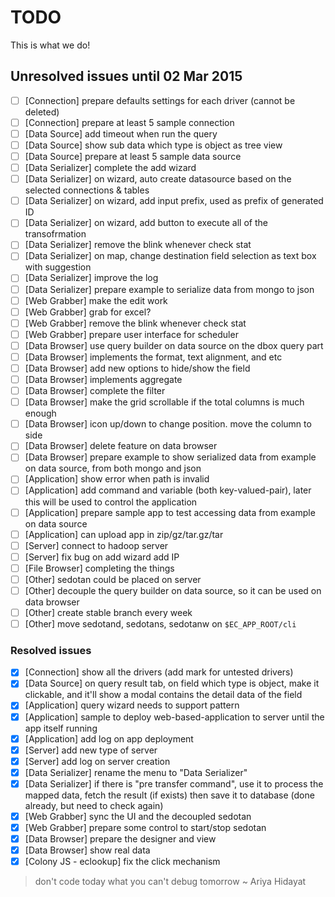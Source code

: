 # TODO

This is what we do!

## Unresolved issues until 02 Mar 2015

- [ ] [Connection] prepare defaults settings for each driver (cannot be deleted)
- [ ] [Connection] prepare at least 5 sample connection
- [ ] [Data Source] add timeout when run the query
- [ ] [Data Source] show sub data which type is object as tree view
- [ ] [Data Source] prepare at least 5 sample data source
- [ ] [Data Serializer] complete the add wizard
- [ ] [Data Serializer] on wizard, auto create datasource based on the selected connections & tables
- [ ] [Data Serializer] on wizard, add input prefix, used as prefix of generated ID 
- [ ] [Data Serializer] on wizard, add button to execute all of the transofrmation
- [ ] [Data Serializer] remove the blink whenever check stat
- [ ] [Data Serializer] on map, change destination field selection as text box with suggestion
- [ ] [Data Serializer] improve the log
- [ ] [Data Serializer] prepare example to serialize data from mongo to json
- [ ] [Web Grabber] make the edit work
- [ ] [Web Grabber] grab for excel?
- [ ] [Web Grabber] remove the blink whenever check stat
- [ ] [Web Grabber] prepare user interface for scheduler
- [ ] [Data Browser] use query builder on data source on the dbox query part
- [ ] [Data Browser] implements the format, text alignment, and etc
- [ ] [Data Browser] add new options to hide/show the field
- [ ] [Data Browser] implements aggregate
- [ ] [Data Browser] complete the filter
- [ ] [Data Browser] make the grid scrollable if the total columns is much enough
- [ ] [Data Browser] icon up/down to change position. move the column to side
- [ ] [Data Browser] delete feature on data browser
- [ ] [Data Browser] prepare example to show serialized data from example on data source, from both mongo and json
- [ ] [Application] show error when path is invalid
- [ ] [Application] add command and variable (both key-valued-pair), later this will be used to control the application
- [ ] [Application] prepare sample app to test accessing data from example on data source
- [ ] [Application] can upload app in zip/gz/tar.gz/tar
- [ ] [Server] connect to hadoop server
- [ ] [Server] fix bug on add wizard add IP
- [ ] [File Browser] completing the things
- [ ] [Other] sedotan could be placed on server
- [ ] [Other] decouple the query builder on data source, so it can be used on data browser
- [ ] [Other] create stable branch every week
- [ ] [Other] move sedotand, sedotans, sedotanw on `$EC_APP_ROOT/cli`

### Resolved issues

- [x] [Connection] show all the drivers (add mark for untested drivers)
- [x] [Data Source] on query result tab, on field which type is object, make it clickable, and it'll show a modal contains the detail data of the field
- [x] [Application] query wizard needs to support pattern
- [x] [Application] sample to deploy web-based-application to server until the app itself running
- [x] [Application] add log on app deployment
- [x] [Server] add new type of server
- [x] [Server] add log on server creation
- [x] [Data Serializer] rename the menu to "Data Serializer"
- [x] [Data Serializer] if there is "pre transfer command", use it to process the mapped data, fetch the result (if exists) then save it to database (done already, but need to check again)
- [x] [Web Grabber] sync the UI and the decoupled sedotan
- [x] [Web Grabber] prepare some control to start/stop sedotan
- [x] [Data Browser] prepare the designer and view
- [x] [Data Browser] show real data
- [x] [Colony JS - eclookup] fix the click mechanism

> don't code today what you can't debug tomorrow ~ Ariya Hidayat
